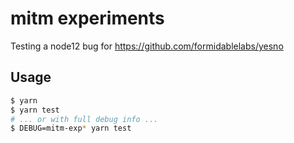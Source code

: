 mitm experiments
================

Testing a node12 bug for https://github.com/formidablelabs/yesno

## Usage

```sh
$ yarn
$ yarn test
# ... or with full debug info ...
$ DEBUG=mitm-exp* yarn test
```
